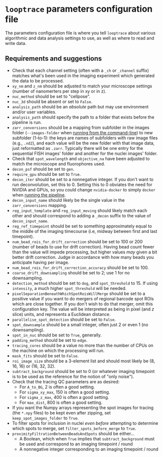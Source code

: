# `looptrace` parameters configuration file
The parameters configuration file is where you tell `looptrace` about various algorithmic and data analysis settings to use, as well as where to read and write data.

## Requirements and suggestions
* Check that each channel setting (often with a `_ch` or `_channel` suffix) matches what's been used in the imaging experiment which generated the data to be processed.
* `xy_nm` and `z_nm` should be adjusted to match your microscope settings (number of nanomerters per step in xy or in z).
* `nuc_method` should be set to "cellpose".
* `nuc_3d` should be absent or set to `False`.
* `analysis_path` should be an _absolute_ path but may use environment and/or user variables.
* `analysis_path` should specify the path to a folder that exists before the pipeline is run.
* `zarr_conversions` should be a mapping from subfolder in the images folder (`--images-folder` when [running from the command-line](./running-the-pipeline.md#general-workflow)) to new subfolder (1-to-1): the keys are names of subfolders with raw image files (e.g., `.nd2`), and each value will be the new folder with that image data, just reformatted as `.zarr`. 
Typically there will be one entry for the sequential FISH images' folder and another for the nuclei images' folder.
* Check that `spot_wavelength` and `objective_na` have been adjusted to match the microscope and fluorophores used.
* `decon_psf` should be set to `gen`.
* `require_gpu` should be set to `True`.
* `decon_iter` should be set to a nonnegative integer. If you don't want to run deconvolution, set this to 0. Setting this to 0 obviates the need for NVIDIA and GPUs, so you could change `nvidia-docker` to simply `docker` when [running the pipeline](./running-the-pipeline.md#general-workflow).
* `decon_input_name` should likely be the single value in the `zarr_conversions` mapping.
* `reg_input_template` and `reg_input_moving` should likely match each other and should correspond to adding a `_decon` suffix to the value of `decon_input_name`.
* `reg_ref_timepoint` should be set to something approximately equal to the middle of the imaging timecourse (i.e, midway between first and last timepoint).
* `num_bead_rois_for_drift_correction` should be set to 100 or 200 (number of beads to use for drift correction).
Having bead count fewer than the value will impede processing, but higher values _may_ given a bit better drift correction.
Judge in accordance with how many beads you anticipate having per image.
* `num_bead_rois_for_drift_correction_accuracy` should be set to 100.
* `coarse_drift_downsampling` should be set to 2; use 1 for no downsampling.
* `detection_method` should be set to `dog`, and `spot_threshold` to 15. If using `intensity`, a much higher `spot_threshold` will be needed.
* `pixelSeparationBeneathWhichSpotRoisWillMerge` should be set to a positive value if you want to do mergers of regional barcode spot ROIs which are close together. If you don't wish to do that merger, omit this configuration key. The value will be interpreted as being in pixel (and $z$ slice) units, and represents a Euclidean distance.
* `parallelise_spot_detection` should be set to `False`.
* `spot_downsample` should be a small integer, often just 2 or even 1 (no downsampling).
* `spot_in_nuc` should be set to `True`, generally.
* `padding_method` should be set to `edge`.
* `tracing_cores` should be a value no more than the number of CPUs on the machine on which the processing will run.
* `mask_fits` should be set to `False`.
* `roi_image_size` should be a 3-element list and should most likely be (8, 16, 16) or (16, 32, 32).
* `subtract_background` should be set to 0 (or whatever imaging timepoint is to be used as the reference for the notion of "only noise").
* Check that the tracing QC parameters are as desired:
    * For `A_to_BG`, 2 is often a good setting.
    * For `sigma_xy_max`, 150 is often a good setting.
    * For `sigma_z_max`, 400 is often a good setting.
    * For `max_dist`, 800 is often a good setting.
* If you want the Numpy arrays representing the spot images for tracing (the `*.npy` files) to be kept even after zipping, set `keep_spot_images_folder` to `True`.
* To filter spots for inclusion in nuclei _even before_ attempting to determine which spots to merge, set `filter_spots_before_merge` to `True`.
* `proximityFiltrationBetweenBeadsAndSpots` should be either...
    * A Boolean, which when `True` implies that `subtract_background` must be used and correspond to an imaging timepoint / round
    * A nonnegative integer corresponding to an imaging timepoint / round
